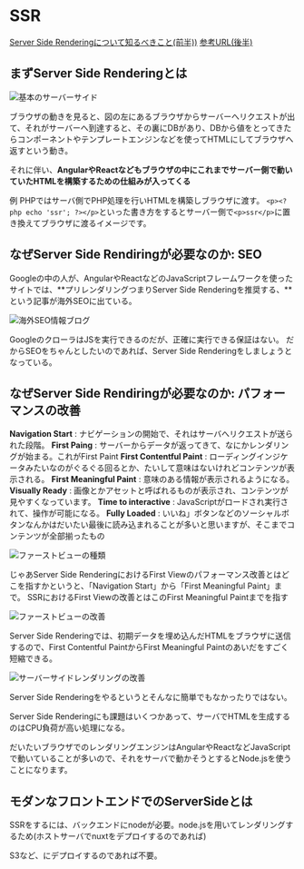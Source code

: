 # SSR

[Server Side Renderingについて知るべきこと(前半))](https://www.publickey1.jp/blog/17/server_side_renderingserver_side_rendering_ng-japan_2017.html)
[参考URL(後半)](https://www.publickey1.jp/blog/17/server_side_renderingserver_side_rendering_ng-japan_2017_1.html)


## まずServer Side Renderingとは

![基本のサーバーサイド](image/基本サーバーサイドレンダリング.png)

ブラウザの動きを見ると、図の左にあるブラウザからサーバーへリクエストが出て、それがサーバーへ到達すると、その裏にDBがあり、DBから値をとってきたらコンポーネントやテンプレートエンジンなどを使ってHTMLにしてブラウザへ返すという動き。

それに伴い、**AngularやReactなどもブラウザの中にこれまでサーバー側で動いていたHTMLを構築するための仕組みが入ってくる**

例
PHPではサーバ側でPHP処理を行いHTMLを構築しブラウザに渡す。
`<p><?php echo 'ssr'; ?></p>`といった書き方をするとサーバー側で`<p>ssr</p>`に置き換えてブラウザに渡るイメージです。

## なぜServer Side Rendiringが必要なのか: SEO

Googleの中の人が、AngularやReactなどのJavaScriptフレームワークを使ったサイトでは、**プリレンダリングつまりServer Side Renderingを推奨する、**という記事が海外SEOに出ている。

![海外SEO情報ブログ](image/google.png)

GoogleのクローラはJSを実行できるのだが、正確に実行できる保証はない。
だからSEOをちゃんとしたいのであれば、Server Side Renderingをしましょうとなっている。

## なぜServer Side Rendiringが必要なのか: パフォーマンスの改善

**Navigation Start** : ナビゲーションの開始で、それはサーバへリクエストが送られた段階。
**First Paing** : サーバーからデータが返ってきて、なにかレンダリングが始まる。これがFirst Paint
**First Contentful Paint** : ローディングインジケータみたいなのがぐるぐる回るとか、たいして意味はないけれどコンテンツが表示される。
**First Meaningful Paint** : 意味のある情報が表示されるようになる。
**Visually Ready** : 画像とかアセットと呼ばれるものが表示され、コンテンツが見やすくなっています。
**Time to interactive** : JavaScriptがロードされ実行されて、操作が可能になる。
**Fully Loaded** : いいね」ボタンなどのソーシャルボタンなんかはだいたい最後に読み込まれることが多いと思いますが、そこまでコンテンツが全部揃ったもの

![ファーストビューの種類](image/firstview.png)



じゃあServer Side RenderingにおけるFirst Viewのパフォーマンス改善とはどこを指すかというと、「Navigation Start」から「First Meaningful Paint」まで。
SSRにおけるFirst Viewの改善とはこのFirst Meaningful Paintまでを指す

![ファーストビューの改善](image/firstviewの改善.png)

Server Side Renderingでは、初期データを埋め込んだHTMLをブラウザに送信するので、First Contentful PaintからFirst Meaningful Paintのあいだをすごく短縮できる。

![サーバーサイドレンダリングの改善](image/サーバサイドレンダリングの改善.png)

Server Side Renderingをやるというとそんなに簡単でもなかったりではない。

Server Side Renderingにも課題はいくつかあって、サーバでHTMLを生成するのはCPU負荷が高い処理になる。

だいたいブラウザでのレンダリングエンジンはAngularやReactなどJavaScriptで動いていることが多いので、それをサーバで動かそうとするとNode.jsを使うことになります。

## モダンなフロントエンドでのServerSideとは

SSRをするには、バックエンドにnodeが必要。node.jsを用いてレンダリングするため(ホストサーバでnuxtをデプロイするのであれば)

S3など、にデプロイするのであれば不要。


